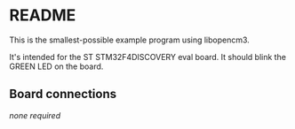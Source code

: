 # README

This is the smallest-possible example program using libopencm3.

It's intended for the ST STM32F4DISCOVERY eval board. It should blink
the GREEN LED on the board.

## Board connections

*none required*
